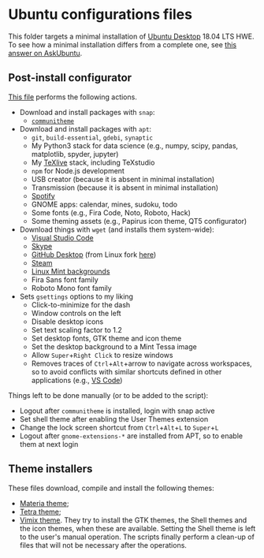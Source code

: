 # Ubuntu configurations files

This folder targets a minimal installation of [Ubuntu Desktop](https://www.ubuntu.com/desktop) 18.04 LTS HWE.
To see how a minimal installation differs from a complete one, see [this answer on AskUbuntu](https://askubuntu.com/a/1036557).


## Post-install configurator

[This file](./post_install.sh) performs the following actions.

- Download and install packages with `snap`:
	- [`communitheme`](https://snapcraft.io/communitheme)
- Download and install packages with `apt`:
	- `git`, `build-essential`, `gdebi`, `synaptic`
	- My Python3 stack for data science (e.g., numpy, scipy, pandas, matplotlib, spyder, jupyter)
	- My [TeXlive](https://tug.org/texlive/) stack, including TeXstudio
	- `npm` for Node.js development
	- USB creator (because it is absent in minimal installation)
	- Transmission (because it is absent in minimal installation)
	- [Spotify](https://www.spotify.com/download/linux/)
	- GNOME apps: calendar, mines, sudoku, todo
	- Some fonts (e.g., Fira Code, Noto, Roboto, Hack)
	- Some theming assets (e.g., Papirus icon theme, QT5 configurator)
- Download things with `wget` (and installs them system-wide):
	- [Visual Studio Code](https://code.visualstudio.com/)
	- [Skype](https://www.skype.com/en/get-skype/)
	- [GitHub Desktop](https://desktop.github.com/) (from Linux fork [here](https://github.com/shiftkey/desktop/))
	- [Steam](https://store.steampowered.com/about/)
	- [Linux Mint backgrounds](http://packages.linuxmint.com/list.php?release=Tessa#main)
	- Fira Sans font family
	- Roboto Mono font family
- Sets `gsettings` options to my liking
	- Click-to-minimize for the dash
	- Window controls on the left
	- Disable desktop icons
	- Set text scaling factor to 1.2
	- Set desktop fonts, GTK theme and icon theme
	- Set the desktop background to a Mint Tessa image
	- Allow `Super`+`Right Click` to resize windows
	- Removes traces of `Ctrl`+`Alt`+arrow to navigate across workspaces, so to avoid conflicts with similar shortcuts defined in other applications (e.g., [VS Code](https://github.com/Microsoft/vscode/issues/509))


Things left to be done manually (or to be added to the script):

- Logout after `communitheme` is installed, login with snap active
- Set shell theme after enabling the User Themes extension
- Change the lock screen shortcut from `Ctrl`+`Alt`+`L` to `Super`+`L`
- Logout after `gnome-extensions-*` are installed from APT, so to enable them at next login


## Theme installers

These files download, compile and install the following themes:
- [Materia theme](https://github.com/nana-4/materia-theme);
- [Tetra theme](https://github.com/hrdwrrsk/tetra-gtk-theme);
- [Vimix theme](https://github.com/vinceliuice/vimix-gtk-themes).
They try to install the GTK themes, the Shell themes and the icon themes, when these are available.
Setting the Shell theme is left to the user's manual operation.
The scripts finally perform a clean-up of files that will not be necessary after the operations.
